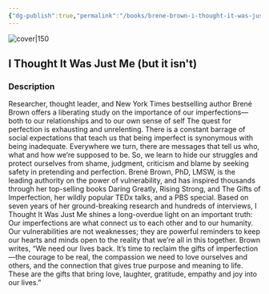 ```yaml
---
{"dg-publish":true,"permalink":"/books/brene-brown-i-thought-it-was-just-me-but-it-isn-t/","title":"I Thought It Was Just Me (but it isn't)","tags":["non-fiction","psychology"]}
---
```




![cover|150](http://books.google.com/books/content?id=1fIVD8Hf-e4C&printsec=frontcover&img=1&zoom=1&edge=curl&source=gbs_api)

## I Thought It Was Just Me (but it isn't)

### Description

Researcher, thought leader, and New York Times bestselling author Brené Brown offers a liberating study on the importance of our imperfections—both to our relationships and to our own sense of self The quest for perfection is exhausting and unrelenting. There is a constant barrage of social expectations that teach us that being imperfect is synonymous with being inadequate. Everywhere we turn, there are messages that tell us who, what and how we’re supposed to be. So, we learn to hide our struggles and protect ourselves from shame, judgment, criticism and blame by seeking safety in pretending and perfection. Brené Brown, PhD, LMSW, is the leading authority on the power of vulnerability, and has inspired thousands through her top-selling books Daring Greatly, Rising Strong, and The Gifts of Imperfection, her wildly popular TEDx talks, and a PBS special. Based on seven years of her ground-breaking research and hundreds of interviews, I Thought It Was Just Me shines a long-overdue light on an important truth: Our imperfections are what connect us to each other and to our humanity. Our vulnerabilities are not weaknesses; they are powerful reminders to keep our hearts and minds open to the reality that we’re all in this together. Brown writes, “We need our lives back. It’s time to reclaim the gifts of imperfection—the courage to be real, the compassion we need to love ourselves and others, and the connection that gives true purpose and meaning to life. These are the gifts that bring love, laughter, gratitude, empathy and joy into our lives.”
```